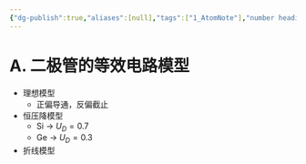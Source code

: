 ```yaml
---
{"dg-publish":true,"aliases":[null],"tags":["1_AtomNote"],"number headings":"auto, first-level 1, max 6, A.1.","Created-Date":"2024-04-10 20:58:43","Modified-Date":"2024-04-18 11:53:18","permalink":"/A01_Lessons/Ac03_模电_模拟电子技术基础/二极管的等效电路/","dgPassFrontmatter":true}
---
```





# A. 二极管的等效电路模型

- 理想模型
	- 正偏导通，反偏截止
- 恒压降模型
	- Si -> $U_D = 0.7$
	- Ge -> $U_D = 0.3$
- 折线模型


